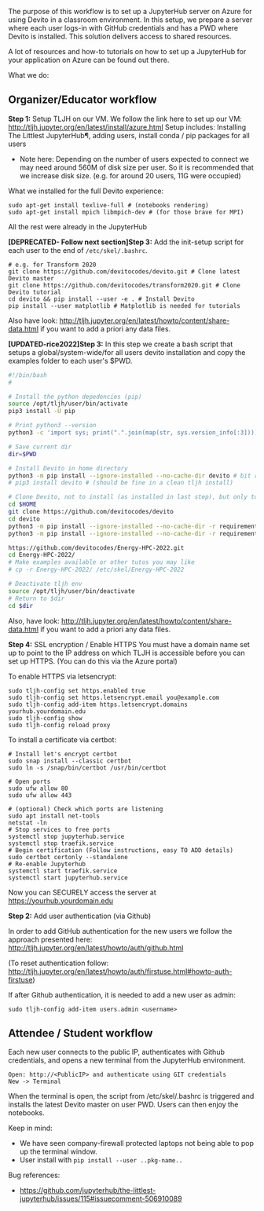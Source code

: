 The purpose of this workflow is to set up a JupyterHub server on Azure for using Devito in a classroom environment.
In this setup, we prepare a server where each user logs-in with GitHub credentials and has a PWD where Devito is installed. This solution delivers access to shared resources.

A lot of resources and how-to tutorials on how to set up a JupyterHub for your application on Azure can be found out there.

What we do:

## Organizer/Educator workflow

**Step 1:** Setup TLJH on our VM.
We follow the link here to set up our VM:
http://tljh.jupyter.org/en/latest/install/azure.html
Setup includes: Installing The Littlest JupyterHub¶, adding users, install conda / pip packages for all users

- Note here: Depending on the number of users expected to connect we may need around 560M of disk size per user. So it is recommended that we increase disk size. (e.g. for around 20 users, 11G were occupied)

What we installed for the full Devito experience:
```
sudo apt-get install texlive-full # (notebooks rendering)
sudo apt-get install mpich libmpich-dev # (for those brave for MPI)
```
All the rest were already in the JupyterHub

**[DEPRECATED- Follow next section]Step 3:** Add the init-setup script for each user to the end of `/etc/skel/.bashrc`. 

```
# e.g. for Transform 2020
git clone https://github.com/devitocodes/devito.git # Clone latest Devito master
git clone https://github.com/devitocodes/transform2020.git # Clone Devito tutorial
cd devito && pip install --user -e . # Install Devito
pip install --user matplotlib # Matplotlib is needed for tutorials
```

Also have look: http://tljh.jupyter.org/en/latest/howto/content/share-data.html if you want to add
a priori any data files.

**[UPDATED-rice2022]Step 3:** In this step we create a bash script that setups a global/system-wide/for all users devito installation and copy the examples folder to each user's $PWD.

```bash
#!/bin/bash
#

# Install the python depedencies (pip)
source /opt/tljh/user/bin/activate
pip3 install -U pip

# Print python3 --version
python3 -c 'import sys; print(".".join(map(str, sys.version_info[:3])))'

# Save current dir
dir=$PWD

# Install Devito in home directory
python3 -m pip install --ignore-installed --no-cache-dir devito # bit redundant setup (useful if other devito may have been installed)
# pip3 install devito # (should be fine in a clean tljh install)

# Clone Devito, not to install (as installed in last step), but only to copy examples
cd $HOME
git clone https://github.com/devitocodes/devito
cd devito
python3 -m pip install --ignore-installed --no-cache-dir -r requirements-optional.txt
python3 -m pip install --ignore-installed --no-cache-dir -r requirements-mpi.txt

https://github.com/devitocodes/Energy-HPC-2022.git
cd Energy-HPC-2022/
# Make examples available or other tutos you may like
# cp -r Energy-HPC-2022/ /etc/skel/Energy-HPC-2022

# Deactivate tljh env
source /opt/tljh/user/bin/deactivate
# Return to $dir
cd $dir
```

Also, have look: http://tljh.jupyter.org/en/latest/howto/content/share-data.html if you want to add
a priori any data files.

**Step 4:** SSL encryption / Enable HTTPS
You must have a domain name set up to point to the IP address on which TLJH is accessible before you can set up HTTPS. (You can do this via the Azure portal)

To enable HTTPS via letsencrypt:
```
sudo tljh-config set https.enabled true
sudo tljh-config set https.letsencrypt.email you@example.com
sudo tljh-config add-item https.letsencrypt.domains yourhub.yourdomain.edu
sudo tljh-config show
sudo tljh-config reload proxy
```
To install a certificate via certbot:
```
# Install let's encrypt certbot
sudo snap install --classic certbot
sudo ln -s /snap/bin/certbot /usr/bin/certbot

# Open ports
sudo ufw allow 80
sudo ufw allow 443

# (optional) Check which ports are listening
sudo apt install net-tools
netstat -ln
# Stop services to free ports
systemctl stop jupyterhub.service
systemctl stop traefik.service
# Begin certification (Follow instructions, easy TO ADD details)
sudo certbot certonly --standalone
# Re-enable Jupyterhub
systemctl start traefik.service
systemctl start jupyterhub.service
```
Now you can SECURELY access the server at https://yourhub.yourdomain.edu

**Step 2:** Add user authentication (via Github)

In order to add GitHub authentication for the new users we follow the approach presented here:
http://tljh.jupyter.org/en/latest/howto/auth/github.html

(To reset authentication follow: http://tljh.jupyter.org/en/latest/howto/auth/firstuse.html#howto-auth-firstuse)

If after Github authentication, it is needed to add a new user as admin:
```
sudo tljh-config add-item users.admin <username>
```

## Attendee / Student workflow

Each new user connects to the public IP, authenticates with Github credentials, and opens a new terminal from the JupyterHub environment.
```
Open: http://<PublicIP> and authenticate using GIT credentials
New -> Terminal
```

When the terminal is open, the script from /etc/skel/.bashrc is triggered and installs the latest Devito master on user PWD. Users can then enjoy the notebooks.


Keep in mind:
- We have seen company-firewall protected laptops not being able to pop up the terminal window.
- User install with `pip install --user ..pkg-name..`

Bug references:
- https://github.com/jupyterhub/the-littlest-jupyterhub/issues/115#issuecomment-506910089